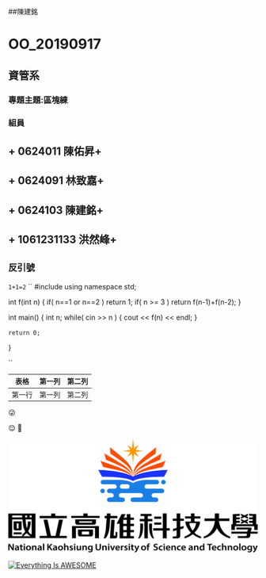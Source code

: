 ##陳建銘
# OO_20190917
## 資管系

### 專題主題:區塊練

### 組員
## + 0624011 陳佑昇+
## + 0624091 林致嘉+
## + 0624103 陳建銘+
## + 1061231133 洪然峰+
## `反引號`

 `1+1=2`
 ``
#include<iostream>
using namespace std;

int f(int n)
{
    if( n==1 or n==2 )
        return 1;
    if( n >= 3 )
        return f(n-1)+f(n-2);
}

int main()
{
    int n;
    while( cin >> n )
    {
        cout << f(n) << endl;
    }

    return 0;
}


``


| 表格      | 第一列     | 第二列     |
| ---------- | :-----------:  | :-----------: |
| 第一行     | 第一列     | 第二列     |


:stuck_out_tongue_winking_eye:
 
:relieved:
:grimacing:

![NKUST](477432471.jpg	"高科校徽")

[![Everything Is AWESOME](https://img.youtube.com/vi/StTqXEQ2l-Y/0.jpg)](https://www.youtube.com/watch?v=StTqXEQ2l-Y "Everything Is AWESOME")

